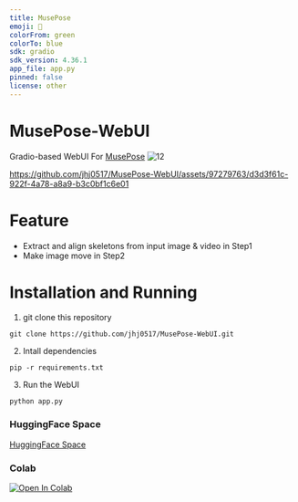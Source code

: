 ```yaml
---
title: MusePose
emoji: 🐢
colorFrom: green
colorTo: blue
sdk: gradio
sdk_version: 4.36.1
app_file: app.py
pinned: false
license: other
---
```


# MusePose-WebUI
Gradio-based WebUI For [MusePose](https://github.com/TMElyralab/MusePose)
![12](https://github.com/jhj0517/MusePose-WebUI/assets/97279763/6ee9b078-14dc-4855-b717-6d0fb30047ef)

https://github.com/jhj0517/MusePose-WebUI/assets/97279763/d3d3f61c-922f-4a78-a8a9-b3c0bf1c6e01

# Feature
- Extract and align skeletons from input image & video in Step1 
- Make image move in Step2 

# Installation and Running
1. git clone this repository
 ```
 git clone https://github.com/jhj0517/MusePose-WebUI.git
 ```
2. Intall dependencies
```
pip -r requirements.txt
```
3. Run the WebUI
```
python app.py
```

### HuggingFace Space
[HuggingFace Space](https://huggingface.co/spaces/jhj0517/musepose)

### Colab
[![Open In Colab](https://colab.research.google.com/assets/colab-badge.svg)](https://colab.research.google.com/github/jhj0517/MusePose-WebUI/blob/main/notebook/musepose_webui.ipynb)



